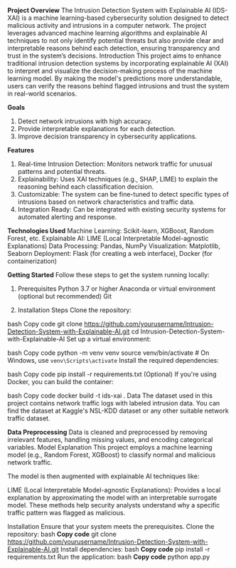 **Project Overview**
The Intrusion Detection System with Explainable AI (IDS-XAI) is a machine learning-based cybersecurity solution designed to detect malicious activity and intrusions in 
a computer network. The project leverages advanced machine learning algorithms and explainable AI techniques to not only identify potential threats but also provide clear 
and interpretable reasons behind each detection, ensuring transparency and trust in the system’s decisions.
Introduction
This project aims to enhance traditional intrusion detection systems by incorporating explainable AI (XAI) to interpret and visualize the decision-making process of the machine learning model. By making the model's predictions more understandable, users can verify the reasons behind flagged intrusions and trust the system in real-world scenarios.

**Goals**
1. Detect network intrusions with high accuracy.
2. Provide interpretable explanations for each detection.
3. Improve decision transparency in cybersecurity applications.

**Features**
1. Real-time Intrusion Detection: Monitors network traffic for unusual patterns and potential threats.
2. Explainability: Uses XAI techniques (e.g., SHAP, LIME) to explain the reasoning behind each classification decision.
3. Customizable: The system can be fine-tuned to detect specific types of intrusions based on network characteristics and traffic data.
4. Integration Ready: Can be integrated with existing security systems for automated alerting and response.
   
**Technologies Used**
Machine Learning: Scikit-learn, XGBoost, Random Forest, etc.
Explainable AI: LIME (Local Interpretable Model-agnostic Explanations)
Data Processing: Pandas, NumPy
Visualization: Matplotlib, Seaborn
Deployment: Flask (for creating a web interface), Docker (for containerization)

**Getting Started**
Follow these steps to get the system running locally:

1. Prerequisites
Python 3.7 or higher
Anaconda or virtual environment (optional but recommended)
Git

2. Installation Steps
Clone the repository:

bash
Copy code
git clone https://github.com/yourusername/Intrusion-Detection-System-with-Explainable-AI.git
cd Intrusion-Detection-System-with-Explainable-AI
Set up a virtual environment:

bash
Copy code
python -m venv venv
source venv/bin/activate  # On Windows, use `venv\Scripts\activate`
Install the required dependencies:

bash
Copy code
pip install -r requirements.txt
(Optional) If you're using Docker, you can build the container:

bash
Copy code
docker build -t ids-xai .
Data
The dataset used in this project contains network traffic logs with labeled intrusion data. You can find the dataset at Kaggle's NSL-KDD dataset or any other suitable network traffic dataset.

**Data Preprocessing**
Data is cleaned and preprocessed by removing irrelevant features, handling missing values, and encoding categorical variables.
Model Explanation
This project employs a machine learning model (e.g., Random Forest, XGBoost) to classify normal and malicious network traffic.

The model is then augmented with explainable AI techniques like:


LIME (Local Interpretable Model-agnostic Explanations): Provides a local explanation by approximating the model with an interpretable surrogate model.
These methods help security analysts understand why a specific traffic pattern was flagged as malicious.

Installation
Ensure that your system meets the prerequisites.
Clone the repository:
bash
**Copy code**
git clone https://github.com/yourusername/Intrusion-Detection-System-with-Explainable-AI.git
Install dependencies:
bash
**Copy code**
pip install -r requirements.txt
Run the application:
bash
**Copy code**
python app.py

